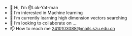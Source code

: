 - 👋 Hi, I’m @Lok-Yat-man
- 👀 I’m interested in Machine learning
- 🌱 I’m currently learning high dimension vectors searching
- 💞️ I’m looking to collaborate on ...
- 📫 How to reach me 2410103088@mails.szu.edu.cn

<!---
Lok-Yat-man/Lok-Yat-man is a ✨ special ✨ repository because its `README.md` (this file) appears on your GitHub profile.
You can click the Preview link to take a look at your changes.
--->

